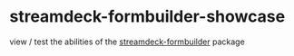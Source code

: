 # streamdeck-formbuilder-showcase

view / test the abilities of the [streamdeck-formbuilder](https://github.com/rweich/streamdeck-formbuilder) package
